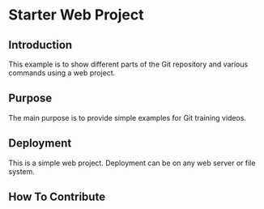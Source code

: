# Starter Web Project 

## Introduction
This example is to show different parts of the Git repository and various commands using a web project.

## Purpose
The main purpose is to provide simple examples for Git training videos.

## Deployment
This is a simple web project. Deployment can be on any web server or file system.

## How To Contribute 

